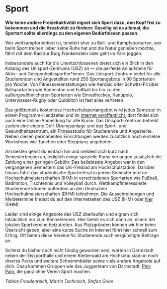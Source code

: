 # Sport

**Wie keine andere Freizeitaktivität eignet sich Sport dazu, den Kopf frei zu bekommen und die Kreativität zu fördern: Gesellig ist es allemal, die Sportart sollte allerdings zu den eigenen Bedürfnissen passen.**

Wer wettkampforientiert ist, tendiert eher zu Ball- und Kampfsportarten, wer beim Sport treiben lieber seine Ruhe hat und die Natur genießen möchte, fährt mit dem Rad zur Burg Frankenstein oder geht im Park joggen.

Insbesondere auch für die Unentschlossenen bietet sich ein Blick in den Katalog des Unisport-Zentrums (USZ) an &mdash; die perfekte Anlaufstelle für Aktiv- und Gelegenheitssportler*innen. Das Unisport-Zentrum bietet für alle Studierenden und Angestellten rund 250 Sportangebote in 90 Sportarten pro Woche. Von Fitnessveranstaltungen wie Aerobic oder Schwitz-Fit über Ballsportarten wie Badminton und Fußball bis hin zu den außergewöhnlicheren Sportarten wie Einradhockey, Kanupolo, Unterwasser-Rugby oder Quidditch ist fast alles vertreten.

Das größtenteils kostenlose Hochschulsportangebot wird jedes Semester in einem Programm-Handzettel und im [Internet veröffentlicht][1], dort findet sich auch eine Online-Anmeldung für alle Kurse. Das Unisport-Zentrum betreibt zudem eine eigene Golf-Übungsanlage und das Sport- und Gesundheitszentrum, ein Fitnessstudio für Studierende und Angestellte. Neben diesen permanenten Einrichtungen werden zusätzlich noch einzelne Workshops wie Tauchen oder Stepptanz angeboten.

Am besten gehst du einfach hin und meldest dich kurz nach Semesterbeginn an, lediglich einige spezielle Kurse verlangen zusätzlich die Zahlung einer geringen Gebühr. Das beliebteste Angebot war in den vergangenen Semestern das Uni-Freibad am Hochschulstadion. Darüber hinaus führt das studentische Sportreferat in jedem Semester interne Hochschulmeisterschaften (IHM) in verschiedenen Sportarten wie Fußball, Badminton, Tischtennis und Volleyball durch. Wettkampfinteressierte Studierende können außerdem an den Deutschen Hochschulmeisterschaften (DHM) teilnehmen. Die Ausschreibungen und Meldetermine findest du auf den Internetseiten des USZ (IHM) oder [hier][2] (DHM).

Leider sind einige Angebote des USZ überlaufen und eignen sich tatsächlich nur zum Kennenlernen. Hier bietet es sich dann an, einem der lokalen Sportvereine beizutreten. Aus Platzgründen können wir hier keine Übersicht geben, aber eine kurze Suche im Internet führt hier schnell zum Erfolg. Oft bieten diese Vereine für Studierende auch vergünstigte Beiträge an.

Solltest du bisher noch nicht fündig geworden sein, warten in Darmstadt neben der Eissporthalle und einem Kletterwald am Hochschulstadion noch diverse Parks und weitere Schwimmbäder sowie viele andere Angebote auf dich.
Dazu kommen Gruppen wie das Juggerteam von Darmstadt, [Pink Pain][3], die ganz ohne Verein Sport machen.

*Tobias Freudenreich, Martin Tschirsich, Stefan Gries*

[1]: https://online-anmeldung.usz.tu-darmstadt.de/sportarten/aktueller_zeitraum
[2]: http://www.adh.de
[3]: http://www.jugger-darmstadt.de
